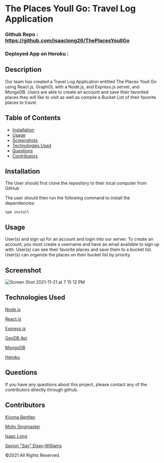 # The Places Youll Go: Travel Log Application

### Github Repo : https://github.com/isaaclong26/ThePlacesYoullGo

### Deployed App on Heroku : 

## Description 

Our team has created a Travel Log  Application entitled The Places Youll Go using React.js, GraphOL with a Node.js, and Express.js server, and  MongoDB. Users are able to create an account and save their favorited places they will like to visit as well as compile a Bucket List of their favorite places to travel. 

## Table of Contents
* [Installation](#installation)
* [Usage](#usage)
* [Screenshots](#screenshots)
* [Technologies Used](#technologiesused)
* [Questions](#questions) 
* [Contributors](#contributors)

## Installation

The User should first clone the repository to their local computer from GitHub 

  The user should then run the following command to install the dependencies:

`npm install`


## Usage
                              
User(s) and sign up for an account and login into our server.
To create an account, you must create a username and have an email available to sign up with.
User(s) can see their favorite places and save them to a bucket list.
User(s) can organize the places on their bucket list by priority.

## Screenshot
![Screen Shot 2021-11-21 at 7 15 12 PM](https://user-images.githubusercontent.com/88289885/142784850-5699518d-6a9d-4e37-84de-7a53b41c9043.png)



## Technologies Used
<p><a href="https://nodejs.org/">Node.js</a></p>
<p><a href="https://reactjs.org/">React.js</a></p>
<p><a href="https://expressjs.com/">Express.js</a></p>
<p><a href="https://rapidapi.com/wirefreethought/api/geodb-cities/details">GeoDB Api</a></p>
<p><a href="https://www.mongodb.com/cloud/atlas/lp/try2?utm_content=rsatest101321_exp_rsaad&utm_source=google&utm_campaign=gs_americas_united_states_search_core_brand_atlas_desktop_rsaexp2&utm_term=mongodb&utm_medium=cpc_paid_search&utm_ad=e&utm_ad_campaign_id=14931263937&adgroup=129255360958&gclid=CjwKCAiA1uKMBhAGEiwAxzvX9y2ytHu4uAfB4ulWJ7oughbpuaDUqVVOQfDF8lyY-VhzoWYMxveWLhoC3M8QAvD_BwE">MongoDB</a></p>
<p><a href="https://www.heroku.com/">Heroku</a></p>


## Questions
If you have any questions about this project, please contact any of the contributors directly through github.

## Contributors
[Kiyona Bentley](https://github.com/Kbentley8)

[Molly Singmaster](https://github.com/mollymoo002)

[Isaac Long](https://github.com/isaaclong26)

[Savion "Sav" Elsey-Williams](https://github.com/Sav2234)



©2021 All Rights Reserved.
